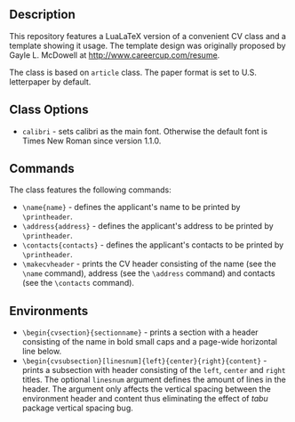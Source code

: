Description
-----------
This repository features a LuaLaTeX version of a convenient CV class and a template
showing it usage. The template design was originally proposed by Gayle L. McDowell at 
http://www.careercup.com/resume. 

The class is based on `article` class. The paper format is set to U.S. letterpaper by default.

Class Options
-------------
 - `calibri` - sets calibri as the main font. Otherwise the default font is Times New Roman since version 1.1.0.

Commands
--------
The class features the following commands:
 - `\name{name}` - defines the applicant's name to be printed by `\printheader`.
 - `\address{address}` - defines the applicant's address to be printed by `\printheader`.
 - `\contacts{contacts}` - defines the applicant's contacts to be printed by `\printheader`.
 - `\makecvheader` - prints the CV header consisting of the name (see the `\name` command), address (see the `\address` command) and contacts (see the `\contacts` command).
 
Environments
------------
 - `\begin{cvsection}{sectionname}` - prints a section with a header consisting of the name in bold small caps and a page-wide horizontal line below.
 - `\begin{cvsubsection}[linesnum]{left}{center}{right}{content}` - prints a subsection with header consisting of the `left`, `center` and `right` titles. The optional `linesnum` argument defines the amount of lines in the header. The argument only affects the vertical spacing between the environment header and content thus eliminating the effect of *tabu* package vertical spacing bug.
